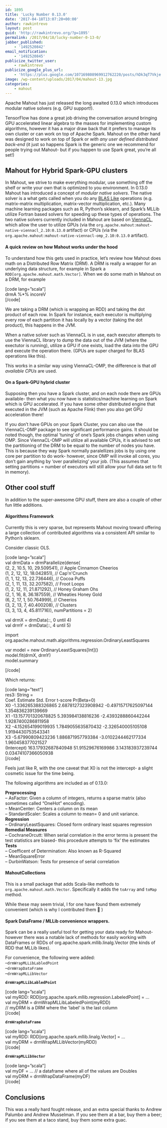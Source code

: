 ```yaml
---
id: 1895
title: 'Lucky Number 0.13.0'
date: '2017-04-18T13:07:20+00:00'
author: rawkintrevo
layout: post
guid: 'http://rawkintrevo.org/?p=1895'
permalink: /2017/04/18/lucky-number-0-13-0/
jabber_published:
    - '1492520842'
email_notification:
    - '1492520845'
publicize_twitter_user:
    - rawkintrevo
publicize_google_plus_url:
    - 'https://plus.google.com/107169808969912762220/posts/hDk3qT7Vkje'
image: /wp-content/uploads/2017/04/mahout-13.jpg
categories:
    - mahout
---
```


Apache Mahout has just released the long awaited 0.13.0 which introduces modular native solvers (e.g. GPU support!).

TensorFlow has done a great job driving the conversation around bringing GPU accelerated linear algebra to the masses for implementing custom algorithms, however it has a major draw back that it prefers to manage its own cluster or can work on top of Apache Spark. Mahout on the other hand was designed to work on top of Spark or *with any user defined distributed back-end* (it just so happens Spark is the generic one we recommend for people trying out Mahout- but if you happen to use Spark great, you’re all set!)

## Mahout for Hybrid Spark-GPU clusters

In Mahout, we strive to make everything modular, use something off the shelf or write your own that is optimized to you environment. In 0.13.0 Mahout has introduced a concept of *modular native solvers*. The native solver is a what gets called when you do any [BLAS Like](http://www.netlib.org/blas/) operations (e.g. matrix-matrix multiplication, matrix-vector multiplication, etc.). Many machine learning packages such as R, Python’s sklearn, and Spark’s MLLib utilize Fortran based solvers for speeding up these types of operations. The two native solvers currently included in Mahout are based on [ViennaCL](http://viennacl.sourceforge.net/), which allow the user to utilize GPUs (via the `org.apache.mahout:mahout-native-viennacl_2.10:0.13.0` artifact) or CPUs (via the `org.apache.mahout:mahout-native-viennacl-omp_2.10:0.13.0` artifact).

#### A quick review on how Mahout works under the hood

To understand how this gets used in practice, let’s review how Mahout does math on a Distributed Row Matrix (DRM). A DRM is really a wrapper for an underlying data structure, for example in Spark a `RDD[org.apache.mahout.math.Vector]`. When we do some math in Mahout on a DRM, for example

\[code lang=”scala”\]  
drmA %\*% incoreV  
\[/code\]

We are taking a DRM (which is wrapping an RDD) and taking the dot product of each row. In Spark for instance, each executor is multiplying every row of each partition it has locally by a vector (taking the dot product), this happens in the JVM.

When a native solver such as ViennaCL is in use, each executor attempts to use the ViennaCL library to dump the data out of the JVM (where the exectutor is running), utilize a GPU if one exists, load the data into the GPU and execute the operation there. (GPUs are super charged for BLAS operations like this).

This works in a similar way using ViennaCL-OMP, the difference is that *all available CPUs* are used.

#### On a Spark-GPU hybrid cluster

Supposing then you have a Spark cluster, and on each node there are GPUs available- then what you now have is statistics/machine learning on Spark which is GPU accelerated. If you have some other distributed engine that executed in the JVM (such as Apache Flink) then you also get GPU acceleration there!

If you don’t have GPUs on your Spark Cluster, you can also use the ViennaCL-OMP package to see significant performance gains. It should be noted though, the optimal ‘tuning’ of one’s Spark jobs changes when using OMP. Since ViennaCL-OMP will utilize all available CPUs, it is advised to set the partitioning of the DRM to be equal to the number of nodes you have. This is because they way Spark normally paralellizes jobs is by using one core per partition to do work- however, since OMP will invoke all cores, you don’t gain anything by ‘over parallelizing’ your job. (This assumes that setting partitions = number of executors will still allow your full data set to fit in memory).

## Other cool stuff

In addition to the super-awesome GPU stuff, there are also a couple of other fun little additions.

#### Algorithms Framework

Currently this is very sparse, but represents Mahout moving toward offering a large collection of contributed algorithms via a consistent API similar to Python’s sklearn.

Consider classic OLS.

\[code lang=”scala”\]  
val drmData = drmParallelize(dense(  
 (2, 2, 10.5, 10, 29.509541), // Apple Cinnamon Cheerios  
 (1, 2, 12, 12, 18.042851), // Cap'n'Crunch  
 (1, 1, 12, 13, 22.736446), // Cocoa Puffs  
 (2, 1, 11, 13, 32.207582), // Froot Loops  
 (1, 2, 12, 11, 21.871292), // Honey Graham Ohs  
 (2, 1, 16, 8, 36.187559), // Wheaties Honey Gold  
 (6, 2, 17, 1, 50.764999), // Cheerios  
 (3, 2, 13, 7, 40.400208), // Clusters  
 (3, 3, 13, 4, 45.811716)), numPartitions = 2)

val drmX = drmData(::, 0 until 4)  
val drmY = drmData(::, 4 until 5)

import org.apache.mahout.math.algorithms.regression.OrdinaryLeastSquares

var model = new OrdinaryLeastSquares\[Int\]()  
model.fit(drmX, drmY)  
model.summary

\[/code\]

Which returns:

\[code lang=”text”\]  
res3: String =  
Coef. Estimate Std. Error t-score Pr(Beta=0)  
X0 -1.336265388326865 2.6878127323908942 -0.49715717625097144 1.354836239139669  
X1 -13.157701320678825 5.393984138816236 -2.4393288860442244 1.9287400286811958  
X2 -4.152654199019935 1.7849055635870432 -2.326540005105108 1.9194430753543341  
X3 -5.67990809423236 1.886871957793384 -3.0102244462177334 1.960458377021527  
(Intercept) 163.17932687840948 51.91529676169986 3.143183937239744 0.03474107366050938  
\[/code\]

Feels just like R, with the one caveat that X0 is not the intercept- a slight cosmetic issue for the time being.

The following algorithms are included as of 0.13.0:

**Preprocessing**  
– AsFactor: Given a column of integers, returns a sparse matrix (also sometimes called “OneHot” encoding).  
– MeanCenter: Centers a column on its mean  
– StandardScaler: Scales a column to mean= 0 and unit variance.  
**Regression**  
– OrdinaryLeastSquares: Closed form ordinary least squares regression  
**Remedial Measures**  
– CochraneOrcutt: When serial correlation in the error terms is present the test statistics are biased- this procedure attempts to ‘fix’ the estimates  
**Tests**  
– Coefficent of Determination: Also known as R-Squared  
– MeanSquareError  
– DurbinWatson: Tests for presence of serial correlation

#### MahoutCollections

This is a small package that adds Scala-like methods to `org.apache.mahout.math.Vector`. Specifically it adds the `toArray` and `toMap` method.

While these may seem trivial, I for one have found them extremely convenient (which is why I contributed them 🙂 )

#### Spark DataFrame / MLLib convenience wrappers.

Spark can be a really useful tool for getting your data ready for Mahout- however there was a notable lack of methods for easily working with DataFrames or RDDs of org.apache.spark.mllib.linalg.Vector (the kinds of RDD that MLLib likes).

For convenience, the following were added:  
–`drmWrapMLLibLabledPoint`  
–`drmWrapDataFrame`  
–`drmWrapMLLibVector`

**`drmWrapMLLibLabledPoint`**

\[code lang=”scala”\]  
val myRDD: RDD\[org.apache.spark.mllib.regression.LabeledPoint\] = …  
val myDRM = drmWrapMLLibLabeledPoint(myRDD)  
// myDRM is a DRM where the 'label' is the last column  
\[/code\]

**`drmWrapDataFrame`**

\[code lang=”scala”\]  
val myRDD: RDD\[org.apache.spark.mllib.linalg.Vector\] = …  
val myDRM = drmWrapMLLibVector(myRDD)  
\[/code\]

**`drmWrapMLLibVector`**

\[code lang=”scala”\]  
val myDF = … // a dataframe where all of the values are Doubles  
val myDRM = drmWrapDataFrame(myDF)  
\[/code\]

## Conclusions

This was a really hard fought release, and an extra special thanks to Andrew Palumbo and Andrew Musselman. If you see them at a bar, buy them a beer; if you see them at a taco stand, buy them some extra guac.